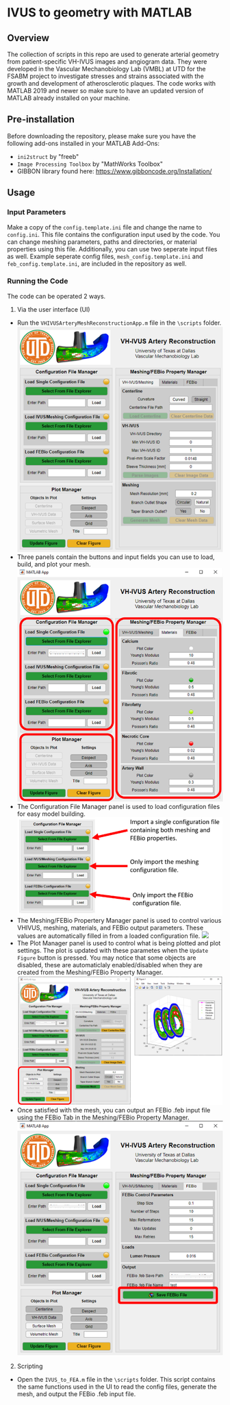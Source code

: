 # IVUS to geometry with MATLAB

## Overview
The collection of scripts in this repo are used to generate arterial geometry from patient-specific VH-IVUS images and angiogram data. They were developed in the Vascular Mechanobiology Lab (VMBL) at UTD for the FSABM project to investigate stresses and strains associated with the growth and development of atherosclerotic plaques.  The code works with MATLAB 2019 and newer so make sure to have an updated version of MATLAB already installed on your machine.

## Pre-installation
Before downloading the repository, please make sure you have the following add-ons installed in your MATLAB Add-Ons:
- `ini2struct` by "freeb"
- `Image Processing Toolbox` by "MathWorks Toolbox"
- GIBBON library found here: https://www.gibboncode.org/Installation/

## Usage
### Input Parameters
Make a copy of the `config.template.ini` file and change the name to `config.ini`. This file contains the configuration input used by the code. You can change meshing parameters, paths and directories, or material properties using this file. Additionally, you can use two seperate input files as well. Example seperate config files, `mesh_config.template.ini` and `feb_config.template.ini`, are included in the repository as well.

### Running the Code
The code can be operated 2 ways.
1) Via the user interface (UI)
- Run the `VHIVUSArteryMeshReconstructionApp.m` file in the `\scripts` folder.
	![](./images/StartScreen.png)
- Three panels contain the buttons and input fields you can use to load, build, and plot your mesh.
	![](./images/UIPanes.png)
- The Configuration File Manager panel is used to load configuration files for easy model building.
	![](./images/ConfigurationLoading.png)
- The Meshing/FEBio Propertery Manager panel is used to control various VHIVUS, meshing, materials, and FEBio output parameters. These values are automatically filled in from a loaded configuration file.
	![](./images/MeshingFEBioPropertyManager.png)
- The Plot Manager panel is used to control what is being plotted and plot settings. The plot is updated with these parametes when the `Update Figure` button is pressed. You may notice that some objects are disabled, these are automaticlaly enabled/disabled when they are created from the Meshing/FEBio Property Manager.
	![](./images/PlotManager.png)
- Once satisfied with the mesh, you can output an FEBio .feb input file using the FEBio Tab in the Meshing/FEBio Property Manager.
	![](./images/FEBioOutput.png)

2) Scripting
- Open the `IVUS_to_FEA.m` file in the `\scripts` folder. This script contains the same functions used in the UI to read the config files, generate the mesh, and output the FEBio .feb input file.
